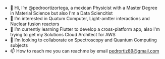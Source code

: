 - 👋 Hi, I’m @pedroortizortega, a mexican Physicist with a Master Degree in Material Science but also I'm a Data Sciencitist
- 👀 I’m interested in Quatum Computer, Light-amtter interactions and Nuclear fusion reactors
- 🌱 I’m currently learning Flutter to develop a cross-platform app, also I'm trying to get my Solutions Cloud Architect for AWS
- 💞️ I’m looking to collaborate on Spectroscopy and Quantum Computing subjects
- 📫 How to reach me you can reachme by email pedrortiz89@gmail.com

<!---
pedroortizortega/pedroortizortega is a ✨ special ✨ repository because its `README.md` (this file) appears on your GitHub profile.
You can click the Preview link to take a look at your changes.
--->
